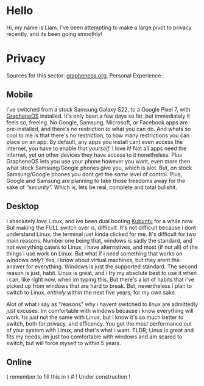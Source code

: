 # Hello

  Hi, my name is Liam. I've been attempting to make a large pivot to privacy recently, and its been going smoothly!
  
# Privacy 

  Sources for this sector: [grapheneos.org](https://grapheneos.org/), Personal Experience. 
  
## Mobile 

  I've switched from a stock Samsung Galaxy S22, to a Google Pixel 7, with [GrapheneOS](https://grapheneos.org/) installed. It's only been a few days so far, but immediately it feels so, freeing. No Google, Samsung, Microsoft, or Facebook apps are pre-installed, and there's no restriction to what you can do. And whats so cool to me is that there's no restriction, to how many restrictions you can place on an app. By default, any apps you install cant even access the internet, you have to enable that *yourself.* I love it! Not all apps need the internet, yet on other devices they have access to it nonetheless. Plus GrapheneOS lets you use your phone however you want, even more then what stock Samsung/Google phones give you, which is alot. But, on stock Samsung/Google phones you dont get the *same* level of control. Plus, Google and Samsung are planning to take those freedoms away for the sake of *"security".* Which is, lets be real, complete and total bullshit. 
  
## Desktop 
  I absolutely *love* Linux, and ive been dual booting [Kubuntu](https://kubuntu.org/) for a while now. But making the FULL switch over is, difficult. It's not difficult because i dont understand Linux, the terminal just kinda clicked for me. It's difficult for two main reasons. Number one being that, windows is sadly the standard, and not everything caters to Linux, i have alternatives, and most (if not all) of the things i use work on Linux. But what if i *need* something that works on windows *only*? Yes, i know about virtual machines, but they arent the answer for everything. Windows is just the supported standard. The second reason is just, habit. Linux is great, and i try my absolute best to use it when i can, like right now, when im typing this. But there's a lot of habits that i've picked up from windows that are hard to break. But, nevertheless i plan to switch to Linux, *entirely* within the next five years, for my own sake.   
  
  Alot of what i say as "reasons" why i havent switched to linux are admittedly just excuses. Im comfortable with windows because i know everything will work. Its just not the same with Linux, but i know it's so much better to switch, both for privacy, and efficency. You get the *most* performance out of your system with Linux, and that's what i want. TLDR; Linux is great and fits my needs, im just too comfortable with windows and am scared to switch, but will force myself to within 5 years.
  
## Online 

  ( remember to fill this in ) # ! Under construction !
